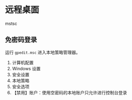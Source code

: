# 远程桌面

mstsc

## 免密码登录

运行 `gpedit.msc` 进入本地策略管理器。

1. 计算机配置
2. Windows 设置
3. 安全设置
4. 本地策略
5. 安全选项
6. 【禁用】账户：使用空密码的本地账户只允许进行控制台登录
